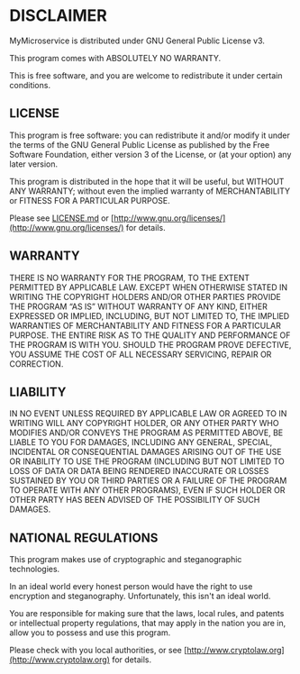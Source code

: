 # DISCLAIMER

MyMicroservice is distributed under GNU General Public License v3.

This program comes with ABSOLUTELY NO WARRANTY.

This is free software, and you are welcome to
redistribute it under certain conditions.

## LICENSE

This program is free software: you can redistribute it and/or modify
it under the terms of the GNU General Public License as published by
the Free Software Foundation, either version 3 of the License, or
(at your option) any later version.

This program is distributed in the hope that it will be useful,
but WITHOUT ANY WARRANTY; without even the implied warranty of
MERCHANTABILITY or FITNESS FOR A PARTICULAR PURPOSE.

Please see [LICENSE.md](LICENSE.md) or
[http://www.gnu.org/licenses/](http://www.gnu.org/licenses/)
for details.

## WARRANTY

THERE IS NO WARRANTY FOR THE PROGRAM, TO THE EXTENT PERMITTED BY
APPLICABLE LAW. EXCEPT WHEN OTHERWISE STATED IN WRITING THE COPYRIGHT
HOLDERS AND/OR OTHER PARTIES PROVIDE THE PROGRAM “AS IS” WITHOUT WARRANTY
OF ANY KIND, EITHER EXPRESSED OR IMPLIED, INCLUDING, BUT NOT LIMITED TO,
THE IMPLIED WARRANTIES OF MERCHANTABILITY AND FITNESS FOR A PARTICULAR
PURPOSE. THE ENTIRE RISK AS TO THE QUALITY AND PERFORMANCE OF THE PROGRAM
IS WITH YOU. SHOULD THE PROGRAM PROVE DEFECTIVE, YOU ASSUME THE COST OF
ALL NECESSARY SERVICING, REPAIR OR CORRECTION.

## LIABILITY

IN NO EVENT UNLESS REQUIRED BY APPLICABLE LAW OR AGREED TO IN WRITING WILL
ANY COPYRIGHT HOLDER, OR ANY OTHER PARTY WHO MODIFIES AND/OR CONVEYS THE
PROGRAM AS PERMITTED ABOVE, BE LIABLE TO YOU FOR DAMAGES, INCLUDING ANY
GENERAL, SPECIAL, INCIDENTAL OR CONSEQUENTIAL DAMAGES ARISING OUT OF THE
USE OR INABILITY TO USE THE PROGRAM (INCLUDING BUT NOT LIMITED TO LOSS OF
DATA OR DATA BEING RENDERED INACCURATE OR LOSSES SUSTAINED BY YOU OR THIRD
PARTIES OR A FAILURE OF THE PROGRAM TO OPERATE WITH ANY OTHER PROGRAMS),
EVEN IF SUCH HOLDER OR OTHER PARTY HAS BEEN ADVISED OF THE POSSIBILITY OF
SUCH DAMAGES.

## NATIONAL REGULATIONS

This program makes use of cryptographic and steganographic technologies.

In an ideal world every honest person would have the right to use
encryption and steganography. Unfortunately, this isn't an ideal world.

You are responsible for making sure that the laws, local rules, and
patents or intellectual property regulations, that may apply in the
nation you are in, allow you to possess and use this program.

Please check with you local authorities, or see
[http://www.cryptolaw.org](http://www.cryptolaw.org)
for details.